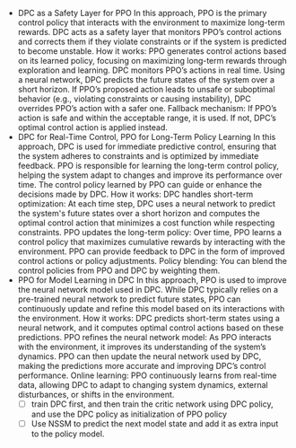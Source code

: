 - DPC as a Safety Layer for PPO
    In this approach, PPO is the primary control policy that interacts with the environment to maximize long-term rewards. DPC acts as a safety layer that monitors PPO’s control actions and corrects them if they violate constraints or if the system is predicted to become unstable.
    How it works:
    PPO generates control actions based on its learned policy, focusing on maximizing long-term rewards through exploration and learning.
    DPC monitors PPO’s actions in real time. Using a neural network, DPC predicts the future states of the system over a short horizon. If PPO’s proposed action leads to unsafe or suboptimal behavior (e.g., violating constraints or causing instability), DPC overrides PPO’s action with a safer one.
    Fallback mechanism: If PPO’s action is safe and within the acceptable range, it is used. If not, DPC’s optimal control action is applied instead.
- DPC for Real-Time Control, PPO for Long-Term Policy Learning
    In this approach, DPC is used for immediate predictive control, ensuring that the system adheres to constraints and is optimized by immediate feedback. PPO is responsible for learning the long-term control policy, helping the system adapt to changes and improve its performance over time. The control policy learned by PPO can guide or enhance the decisions made by DPC.
    How it works:
    DPC handles short-term optimization: At each time step, DPC uses a neural network to predict the system's future states over a short horizon and computes the optimal control action that minimizes a cost function while respecting constraints.
    PPO updates the long-term policy: Over time, PPO learns a control policy that maximizes cumulative rewards by interacting with the environment. PPO can provide feedback to DPC in the form of improved control actions or policy adjustments.
    Policy blending: You can blend the control policies from PPO and DPC by weighting them.
- PPO for Model Learning in DPC
    In this approach, PPO is used to improve the neural network model used in DPC. While DPC typically relies on a pre-trained neural network to predict future states, PPO can continuously update and refine this model based on its interactions with the environment.
    How it works:
    DPC predicts short-term states using a neural network, and it computes optimal control actions based on these predictions.
    PPO refines the neural network model: As PPO interacts with the environment, it improves its understanding of the system’s dynamics. PPO can then update the neural network used by DPC, making the predictions more accurate and improving DPC’s control performance.
    Online learning: PPO continuously learns from real-time data, allowing DPC to adapt to changing system dynamics, external disturbances, or shifts in the environment.
    - [ ] train DPC first, and then train the critic network using DPC policy, and use the DPC policy as initialization of PPO policy
    - [ ] Use NSSM to predict the next model state and add it as extra input to the policy model.